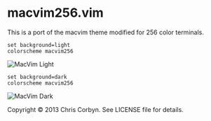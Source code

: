 # macvim256.vim

This is a port of the macvim theme modified for 256 color terminals.

    set background=light
    colorscheme macvim256

![MacVim Light](http://i.imgur.com/F3xOx99.png)

    set background=dark
    colorscheme macvim256

![MacVim Dark](http://i.imgur.com/sSeWZsk.png)

Copyright © 2013 Chris Corbyn. See LICENSE file for details.
